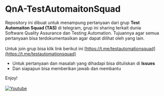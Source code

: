 # QnA-TestAutomaitonSquad

Repository ini dibuat untuk menampung pertanyaan dari grup **Test Automaiton Squad (TAS)** di telegram, grup ini sharing terkait dunia Software Quality Assurance dan Testing Automation. Tujuannya agar semua pertanyaan bisa terdokumentasikan agar dapat dilihat oleh yang lain. 
<br />
<br />Untuk join grup bisa klik link berikut ini [https://t.me/testautomationsquad](https://t.me/testautomationsquad)

* Untuk pertanyaan dan masalah yang dihadapi bisa dituliskan di **Issues**
* Dan siapapun bisa memberikan jawab dan membantu<br/>

Enjoy!
<br />
<br />
<a href="https://www.youtube.com/c/ARFProject"><img alt="Youtube" src="https://camo.githubusercontent.com/580837270de1e7201b727be6727da55a73545ca7f395f8b16035a284d4e687bb/68747470733a2f2f696d672e736869656c64732e696f2f62616467652f2d596f75747562652d4646303030303f7374796c653d666c61742d737175617265266c6f676f3d596f7574756265266c6f676f436f6c6f723d7768697465" data-canonical-src="https://img.shields.io/badge/-Youtube-FF0000?style=flat-square&amp;logo=Youtube&amp;logoColor=white" style="max-width: 100%;"></a>
